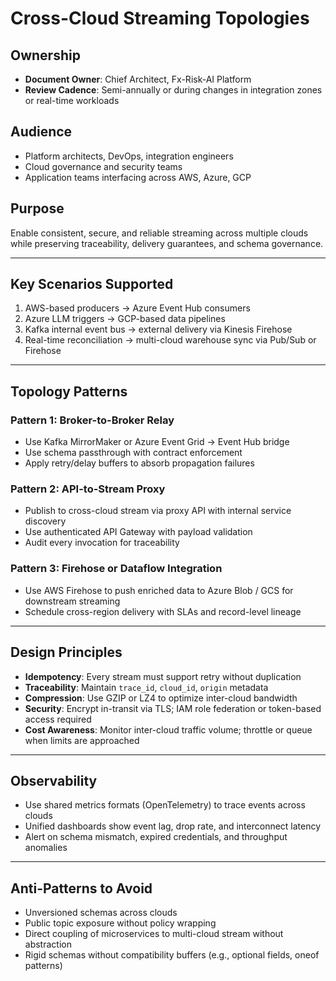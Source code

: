 # Cross-Cloud Streaming Topologies

## Ownership

- **Document Owner**: Chief Architect, Fx-Risk-AI Platform  
- **Review Cadence**: Semi-annually or during changes in integration zones or real-time workloads

## Audience

- Platform architects, DevOps, integration engineers  
- Cloud governance and security teams  
- Application teams interfacing across AWS, Azure, GCP

## Purpose

Enable consistent, secure, and reliable streaming across multiple clouds while preserving traceability, delivery guarantees, and schema governance.

---

## Key Scenarios Supported

1. AWS-based producers → Azure Event Hub consumers  
2. Azure LLM triggers → GCP-based data pipelines  
3. Kafka internal event bus → external delivery via Kinesis Firehose  
4. Real-time reconciliation → multi-cloud warehouse sync via Pub/Sub or Firehose

---

## Topology Patterns

### Pattern 1: Broker-to-Broker Relay

- Use Kafka MirrorMaker or Azure Event Grid → Event Hub bridge  
- Use schema passthrough with contract enforcement  
- Apply retry/delay buffers to absorb propagation failures

### Pattern 2: API-to-Stream Proxy

- Publish to cross-cloud stream via proxy API with internal service discovery  
- Use authenticated API Gateway with payload validation  
- Audit every invocation for traceability

### Pattern 3: Firehose or Dataflow Integration

- Use AWS Firehose to push enriched data to Azure Blob / GCS for downstream streaming  
- Schedule cross-region delivery with SLAs and record-level lineage

---

## Design Principles

- **Idempotency**: Every stream must support retry without duplication  
- **Traceability**: Maintain `trace_id`, `cloud_id`, `origin` metadata  
- **Compression**: Use GZIP or LZ4 to optimize inter-cloud bandwidth  
- **Security**: Encrypt in-transit via TLS; IAM role federation or token-based access required  
- **Cost Awareness**: Monitor inter-cloud traffic volume; throttle or queue when limits are approached

---

## Observability

- Use shared metrics formats (OpenTelemetry) to trace events across clouds  
- Unified dashboards show event lag, drop rate, and interconnect latency  
- Alert on schema mismatch, expired credentials, and throughput anomalies

---

## Anti-Patterns to Avoid

- Unversioned schemas across clouds  
- Public topic exposure without policy wrapping  
- Direct coupling of microservices to multi-cloud stream without abstraction  
- Rigid schemas without compatibility buffers (e.g., optional fields, oneof patterns)

